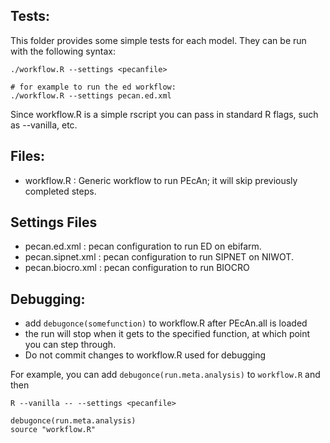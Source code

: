 ## Tests:

This folder provides some simple tests for each model. They can be run with the following syntax:

```
./workflow.R --settings <pecanfile>

# for example to run the ed workflow:
./workflow.R --settings pecan.ed.xml
```

Since workflow.R is a simple rscript you can pass in standard R flags, such as --vanilla, etc.

## Files:

* workflow.R       : Generic workflow to run PEcAn; it will skip previously completed steps.

## Settings Files 

* pecan.ed.xml     : pecan configuration to run ED on ebifarm.
* pecan.sipnet.xml : pecan configuration to run SIPNET on NIWOT.
* pecan.biocro.xml : pecan configuration to run BIOCRO

## Debugging:

* add `debugonce(somefunction)` to workflow.R after PEcAn.all is loaded
* the run will stop when it gets to the specified function, at which point you can step through.
* Do not commit changes to workflow.R used for debugging

For example, you can add `debugonce(run.meta.analysis)` to `workflow.R` and then 

```{bash}
R --vanilla -- --settings <pecanfile>
```
```{r}
debugonce(run.meta.analysis)
source "workflow.R"
```